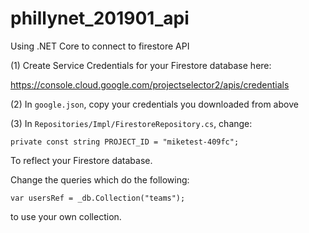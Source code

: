 # phillynet_201901_api
Using .NET Core to connect to firestore API

(1) Create Service Credentials for your Firestore database here:

https://console.cloud.google.com/projectselector2/apis/credentials 

(2) In `google.json`, copy your credentials you downloaded from above

(3) In `Repositories/Impl/FirestoreRepository.cs`, change:

`private const string PROJECT_ID = "miketest-409fc";`

To reflect your Firestore database.

Change the queries which do the following:

`var usersRef = _db.Collection("teams");`

to use your own collection.
